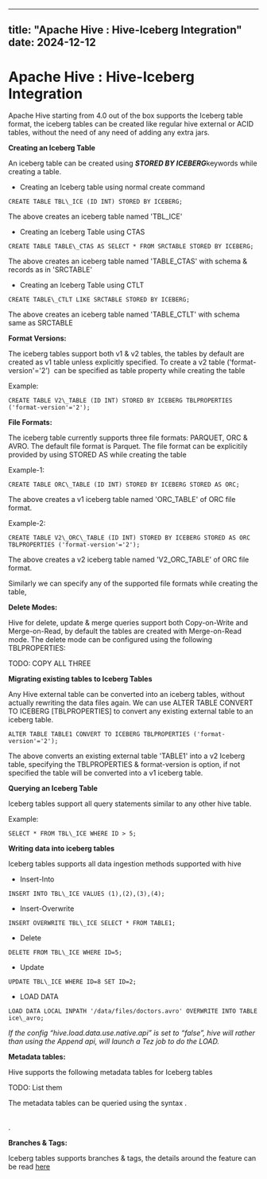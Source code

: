 ---

title: "Apache Hive : Hive-Iceberg Integration"
date: 2024-12-12
----------------

# Apache Hive : Hive-Iceberg Integration

Apache Hive starting from 4.0 out of the box supports the Iceberg table format, the iceberg tables can be created like regular hive external or ACID tables, without the need of any need of adding any extra jars.

**Creating an Iceberg Table**

An iceberg table can be created using ***STORED BY ICEBERG***keywords while creating a table.

* Creating an Iceberg table using normal create command

```
CREATE TABLE TBL\_ICE (ID INT) STORED BY ICEBERG;
```

The above creates an iceberg table named 'TBL\_ICE'

* Creating an Iceberg Table using CTAS

```
CREATE TABLE TABLE\_CTAS AS SELECT * FROM SRCTABLE STORED BY ICEBERG;
```

The above creates an iceberg table named 'TABLE\_CTAS' with schema & records as in 'SRCTABLE' 

* Creating an Iceberg Table using CTLT

```
CREATE TABLE\_CTLT LIKE SRCTABLE STORED BY ICEBERG;
```

The above creates an iceberg table named 'TABLE\_CTLT' with schema same as SRCTABLE

**Format Versions:**

The iceberg tables support both v1 & v2 tables, the tables by default are created as v1 table unless explicitly specified. To create a v2 table ('format-version'='2')  can be specified as table property while creating the table

Example:

```
CREATE TABLE V2\_TABLE (ID INT) STORED BY ICEBERG TBLPROPERTIES ('format-version'='2');
```

**File Formats:**

The iceberg table currently supports three file formats: PARQUET, ORC & AVRO. The default file format is Parquet. The file format can be explicitily provided by using STORED AS <Format> while creating the table

Example-1:

```
CREATE TABLE ORC\_TABLE (ID INT) STORED BY ICEBERG STORED AS ORC;
```

The above creates a v1 iceberg table named 'ORC\_TABLE' of ORC file format.

Example-2:

```
CREATE TABLE V2\_ORC\_TABLE (ID INT) STORED BY ICEBERG STORED AS ORC TBLPROPERTIES ('format-version'='2');
```

The above creates a v2 iceberg table named 'V2\_ORC\_TABLE' of ORC file format.

Similarly we can specify any of the supported file formats while creating the table,

**Delete Modes:**

Hive for delete, update & merge queries support both Copy-on-Write and Merge-on-Read, by default the tables are created with Merge-on-Read mode. The delete mode can be configured using the following TBLPROPERTIES:

TODO: COPY ALL THREE 

**Migrating existing tables to Iceberg Tables**

Any Hive external table can be converted into an iceberg tables, without actually rewriting the data files again. We can use ALTER TABLE <TABLE NAME> CONVERT TO ICEBERG [TBLPROPERTIES] to convert any existing external table to an iceberg table.

```
ALTER TABLE TABLE1 CONVERT TO ICEBERG TBLPROPERTIES ('format-version'='2');
```

The above converts an existing external table 'TABLE1' into a v2 Iceberg table, specifying the TBLPROPERTIES & format-version is option, if not specified the table will be converted into a v1 iceberg table.

**Querying an Iceberg Table**

Iceberg tables support all query statements similar to any other hive table.

Example:

```
SELECT * FROM TBL\_ICE WHERE ID > 5;
```

**Writing data into iceberg tables**

Iceberg tables supports all data ingestion methods supported with hive

* Insert-Into

```
INSERT INTO TBL\_ICE VALUES (1),(2),(3),(4);
```

* Insert-Overwrite

```
INSERT OVERWRITE TBL\_ICE SELECT * FROM TABLE1;
```

* Delete

```
DELETE FROM TBL\_ICE WHERE ID=5;
```

* Update

```
UPDATE TBL\_ICE WHERE ID=8 SET ID=2;
```

* LOAD DATA

```
LOAD DATA LOCAL INPATH '/data/files/doctors.avro' OVERWRITE INTO TABLE ice\_avro;
```

*If the config “hive.load.data.use.native.api” is set to “false”, hive will rather than using the Append api, will launch a Tez job to do the LOAD.*

**Metadata tables:**

Hive supports the following metadata tables for Iceberg tables

TODO: List them

The metadata tables can be queried using the syntax <DATABASE NAME>.<TABLE NAME>.<METADATA TABLE>

**Branches & Tags:**

Iceberg tables supports branches & tags, the details around the feature can be read [here](https://medium.com/@ayushtkn/apache-hive-4-x-with-iceberg-branches-tags-3d52293ac0bf)

